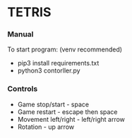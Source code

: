 # TETRIS

### Manual

To start program:
(venv recommended)
- pip3 install requirements.txt
- python3 contorller.py

### Controls

- Game stop/start - space
- Game restart - escape then space
- Movement left/right - left/right arrow
- Rotation - up arrow
